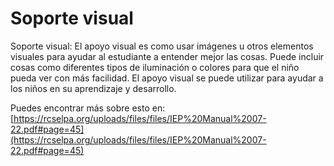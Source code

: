 # Soporte visual
Soporte visual: El apoyo visual es como usar imágenes u otros elementos visuales para ayudar al estudiante a entender mejor las cosas. Puede incluir cosas como diferentes tipos de iluminación o colores para que el niño pueda ver con más facilidad. El apoyo visual se puede utilizar para ayudar a los niños en su aprendizaje y desarrollo.

Puedes encontrar más sobre esto en: [https://rcselpa.org/uploads/files/files/IEP%20Manual%2007-22.pdf#page=45](https://rcselpa.org/uploads/files/files/IEP%20Manual%2007-22.pdf#page=45)
